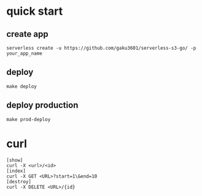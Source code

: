 # quick start
## create app

    serverless create -u https://github.com/gaku3601/serverless-s3-go/ -p your_app_name

## deploy

    make deploy

## deploy production

    make prod-deploy

# curl

    [show]
    curl -X <url>/<id>
    [index]
    curl -X GET <URL>?start=1\&end=10
    [destroy]
    curl -X DELETE <URL>/{id}
